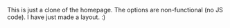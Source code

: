 This is just a clone of the homepage. The options are non-functional (no JS code). I have just made a layout. :)
